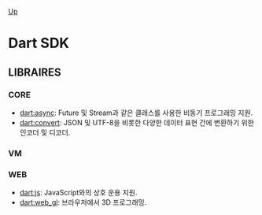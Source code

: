 [Up](../index.md)

# Dart SDK

## LIBRAIRES

### CORE

- [dart:async](dart_async.md): Future 및 Stream과 같은 클래스를 사용한 비동기 프로그래밍 지원.
- [dart:convert](dart_convert.md):  JSON 및 UTF-8을 비롯한 다양한 데이터 표현 간에 변환하기 위한 인코더 및 디코더.

### VM

### WEB

- [dart:js](dart_js.md): JavaScript와의 상호 운용 지원.
- [dart:web_gl](dart_web_gl.md): 브라우저에서 3D 프로그래밍.

